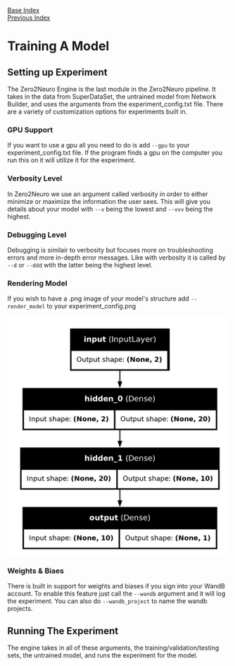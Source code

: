[Base Index](../../index.md)  
[Previous Index](index.md)  
  
# Training A Model
  
## Setting up Experiment  
The Zero2Neuro Engine is the last module in the Zero2Neuro pipeline. It takes in the data from SuperDataSet, the untrained model from Network Builder, and uses the arguments from the experiment_config.txt file. There are a variety of customization options for experiments built in.  
  
### GPU Support  
If you want to use a gpu all you need to do is add ```--gpu``` to your experiment_config.txt file. If the program finds a gpu on the computer you run this on it will utilize it for the experiment.  
  
### Verbosity Level  
In Zero2Neuro we use an argument called verbosity in order to either minimize or maximize the information the user sees. This will give you details about your model with ```--v``` being the lowest and ```--vvv``` being the highest.  
  
### Debugging Level
Debugging is similair to verbosity but focuses more on troubleshooting errors and more in-depth error messages. Like with verbosity it is called by ```--d``` or ```--ddd``` with the latter being the highest level.  
  
### Rendering Model  
If you wish to have a .png image of your model's structure add ```--render_model``` to your experiment_config.png  
  
![Model Render Example](../../../images/zero2neuro_render_example.png)  
   
### Weights & Biaes  
There is built in support for weights and biases if you sign into your WandB account. To enable this feature just call the ```--wandb``` argument and it will log the experiment. You can also do ```--wandb_project``` to name the wandb projects.  
  
## Running The Experiment  
The engine takes in all of these arguments, the training/validation/testing sets, the untrained model, and runs the experiment for the model.  

